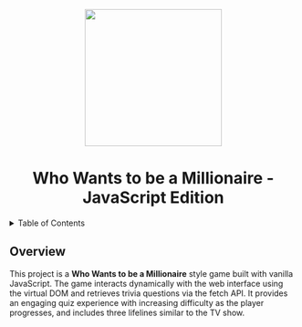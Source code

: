 <p align="center"><img width="240px" src="https://images-wixmp-ed30a86b8c4ca887773594c2.wixmp.com/f/10d7e8b1-9fe1-4c41-aeb7-331f4fb188aa/de2sih5-d20f9965-2045-44d0-86ed-42f73e7c512f.png/v1/fill/w_923,h_866/who_wants_to_be_a_millionaire_logo_by_huyvo2001_de2sih5-pre.png?token=eyJ0eXAiOiJKV1QiLCJhbGciOiJIUzI1NiJ9.eyJzdWIiOiJ1cm46YXBwOjdlMGQxODg5ODIyNjQzNzNhNWYwZDQxNWVhMGQyNmUwIiwiaXNzIjoidXJuOmFwcDo3ZTBkMTg4OTgyMjY0MzczYTVmMGQ0MTVlYTBkMjZlMCIsIm9iaiI6W1t7ImhlaWdodCI6Ijw9OTg1IiwicGF0aCI6IlwvZlwvMTBkN2U4YjEtOWZlMS00YzQxLWFlYjctMzMxZjRmYjE4OGFhXC9kZTJzaWg1LWQyMGY5OTY1LTIwNDUtNDRkMC04NmVkLTQyZjczZTdjNTEyZi5wbmciLCJ3aWR0aCI6Ijw9MTA1MCJ9XV0sImF1ZCI6WyJ1cm46c2VydmljZTppbWFnZS5vcGVyYXRpb25zIl19.QQfeRnMsO4RpxH2FHJHgFGXTzA_lnRpyyYD8qXJRdkI"></p>

<h1 align="center">Who Wants to be a Millionaire - JavaScript Edition</h1>

<details>
  <summary>Table of Contents</summary>
  <ol>
    <li><a href="#overview">Overview</a></li>
      <li><a href="#project-goals">Project Goals</a></li>
      <li><a href="#features">Features</a></li>
      <li><a href="#technologies-used">Technologies Used</a></li>
      <li><a href="#styling-and-design">Styling and Design</a></li>
    <li><a href="project-preview">Project Preview</a></li>
    <li><a href="#using-the-web-app">Using the Web app</a></li>
       <li><a href="#installation">Installation</a></li>
    <li><a href="#future-improvements">Future Improvements</a></li>
  </ol>
</details>

## Overview

This project is a <b>Who Wants to be a Millionaire</b> style game built with vanilla JavaScript. The game interacts dynamically with the web interface using the virtual DOM and retrieves trivia questions via the fetch API. It provides an engaging quiz experience with increasing difficulty as the player progresses, and includes three lifelines similar to the TV show.
